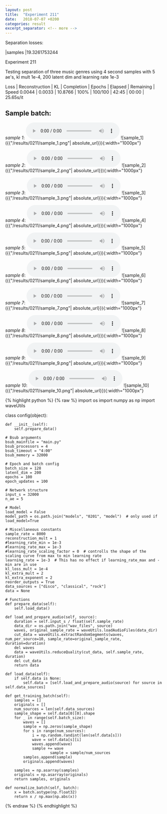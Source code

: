 ```yaml
---
layout: post
title:  "Experiment 211"
date:   2018-07-07 +0200
categories: result
excerpt_separator: <!-- more -->
---
```

Separation losses:

|samples
|19.3261753244<!-- more -->

Experiment 211

Testing separation of three music genres using 4 second samples with 5 ae's, kl mult 1e-4, 200 latent dim and learning rate 1e-3

Loss | Reconstruction | KL | Completion | Epochs | Elapsed | Remaining | Speed
0.0044 | 0.0033 | 10.8766 | 100% | 100/100 | 42:45 | 00:00 | 25.65s/it

## **Sample batch**:
_sample 1_:
<audio src="/ResultsOverview/results/0211/sample_1.wav" controls preload></audio>
![sample_1]({{"/results/0211/sample_1.png"| absolute_url}}){:width="1000px"}

_sample 2_:
<audio src="/ResultsOverview/results/0211/sample_2.wav" controls preload></audio>
![sample_2]({{"/results/0211/sample_2.png"| absolute_url}}){:width="1000px"}

_sample 3_:
<audio src="/ResultsOverview/results/0211/sample_3.wav" controls preload></audio>
![sample_3]({{"/results/0211/sample_3.png"| absolute_url}}){:width="1000px"}

_sample 4_:
<audio src="/ResultsOverview/results/0211/sample_4.wav" controls preload></audio>
![sample_4]({{"/results/0211/sample_4.png"| absolute_url}}){:width="1000px"}

_sample 5_:
<audio src="/ResultsOverview/results/0211/sample_5.wav" controls preload></audio>
![sample_5]({{"/results/0211/sample_5.png"| absolute_url}}){:width="1000px"}

_sample 6_:
<audio src="/ResultsOverview/results/0211/sample_6.wav" controls preload></audio>
![sample_6]({{"/results/0211/sample_6.png"| absolute_url}}){:width="1000px"}

_sample 7_:
<audio src="/ResultsOverview/results/0211/sample_7.wav" controls preload></audio>
![sample_7]({{"/results/0211/sample_7.png"| absolute_url}}){:width="1000px"}

_sample 8_:
<audio src="/ResultsOverview/results/0211/sample_8.wav" controls preload></audio>
![sample_8]({{"/results/0211/sample_8.png"| absolute_url}}){:width="1000px"}

_sample 9_:
<audio src="/ResultsOverview/results/0211/sample_9.wav" controls preload></audio>
![sample_9]({{"/results/0211/sample_9.png"| absolute_url}}){:width="1000px"}

_sample 10_:
<audio src="/ResultsOverview/results/0211/sample_10.wav" controls preload></audio>
![sample_10]({{"/results/0211/sample_10.png"| absolute_url}}){:width="1000px"}


{% highlight python %}
{% raw %}
import os
import numpy as np
import waveUtils


class config(object):

	def __init__(self):
		self.prepare_data()

	# Bsub arguments
	bsub_mainfile = "main.py"
	bsub_processors = 4
	bsub_timeout = "4:00"
	bsub_memory = 32000

	# Epoch and batch config
	batch_size = 128
	latent_dim = 200
	epochs = 100
	epoch_updates = 100

	# Network structure
	input_s = 32000
	n_ae = 5

	# Model
	load_model = False
	model_path = os.path.join("models", "0201", "model")  # only used if load_model=True

	# Miscellaneous constants
	sample_rate = 8000
	reconstruction_mult = 1
	#learning_rate_min = 1e-3
	#learning_rate_max = 1e-3
	#learning_rate_scaling_factor = 0  # controlls the shape of the scaling curve from max to min learning rate
	learning_rate = 1e-3  # This has no effect if learning_rate_max and -min are in use
	kl_loss_mult = 1e-4
	kl_extra_mult = 2
	kl_extra_exponent = 2
	reorder_outputs = True
	data_sources = ["disco", "classical", "rock"]
	data = None

	# Functions
	def prepare_data(self):
		self.load_data()

	def load_and_prepare_audio(self, source):
		duration = self.input_s / float(self.sample_rate)
		data_dir = os.path.join("wav_files", source)
		waves, original_sample_rate = waveUtils.loadAudioFiles(data_dir)
		cut_data = waveUtils.extractRandomSegments(waves, num_per_source=10, sample_rate=original_sample_rate, duration=duration)
		del waves
		data = waveUtils.reduceQuality(cut_data, self.sample_rate, duration)
		del cut_data
		return data

	def load_data(self):
		if self.data is None:
			self.data = [self.load_and_prepare_audio(source) for source in self.data_sources]

	def get_training_batch(self):
		samples = []
		originals = []
		num_sources = len(self.data_sources)
		sample_shape = self.data[0][0].shape
		for _ in range(self.batch_size):
			waves = []
			sample = np.zeros(sample_shape)
			for s in range(num_sources):
				i = np.random.randint(len(self.data[s]))
				wave = self.data[s][i]
				waves.append(wave)
				sample += wave
                        sample = sample/num_sources
			samples.append(sample)
			originals.append(waves)

		samples = np.asarray(samples)
		originals = np.asarray(originals)
		return samples, originals

	def normalize_batch(self, batch):
		x = batch.astype(np.float32)
		return x / np.max(np.abs(x))


{% endraw %}
{% endhighlight %}
